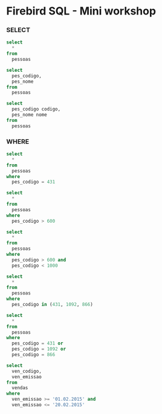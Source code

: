 # Firebird SQL - Mini workshop

### SELECT

```sql
select
  *
from
  pessoas
```

```sql
select
  pes_codigo,
  pes_nome
from
  pessoas
```

```sql
select
  pes_codigo codigo,
  pes_nome nome
from
  pessoas
```

### WHERE

```sql
select
  *
from
  pessoas
where
  pes_codigo = 431
```

```sql
select
  *
from
  pessoas
where
  pes_codigo > 600
```

```sql
select
  *
from
  pessoas
where
  pes_codigo > 600 and
  pes_codigo < 1000
```

```sql
select
  *
from
  pessoas
where
  pes_codigo in (431, 1092, 866)
```

```sql
select
  *
from
  pessoas
where
  pes_codigo = 431 or
  pes_codigo = 1092 or
  pes_codigo = 866
```

```sql
select
  ven_codigo,
  ven_emissao
from
  vendas
where
  ven_emissao >= '01.02.2015' and
  ven_emissao <= '20.02.2015'
```
